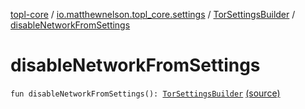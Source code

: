 [topl-core](../../index.md) / [io.matthewnelson.topl_core.settings](../index.md) / [TorSettingsBuilder](index.md) / [disableNetworkFromSettings](./disable-network-from-settings.md)

# disableNetworkFromSettings

`fun disableNetworkFromSettings(): `[`TorSettingsBuilder`](index.md) [(source)](https://github.com/05nelsonm/TorOnionProxyLibrary-Android/blob/master/topl-core/src/main/java/io/matthewnelson/topl_core/settings/TorSettingsBuilder.kt#L325)